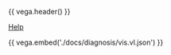 {{ vega.header() }}

<a href="../help/index.html" class="icon fa-question-circle"> Help</a>

{{ vega.embed('./docs/diagnosis/vis.vl.json') }}

<style>
/* hack to turn off gray background in the readthedocs theme */
.wy-nav-content-wrap { background-color: #fcfcfc !important; }
</style>
